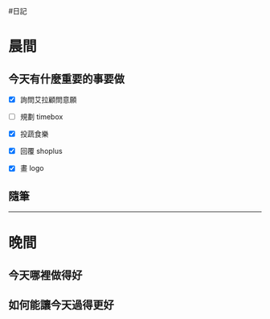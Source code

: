 #日記 
# 晨間

## 今天有什麼重要的事要做
- [x] 詢問艾拉顧問意願
- [ ] 規劃 timebox
- [x] 投蔬食樂
- [x] 回覆 shoplus
- [x] 畫 logo


## 隨筆

---

# 晚間

## 今天哪裡做得好

## 如何能讓今天過得更好